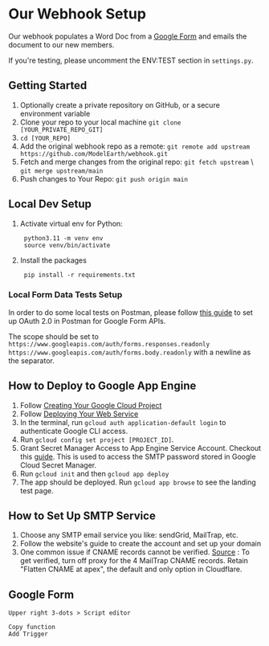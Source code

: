 # Our Webhook Setup 

Our webhook populates a Word Doc from a [Google Form](https://model.earth/community/members) and emails the document to our new members.

If you're testing, please uncomment the ENV:TEST section in `settings.py`.

## Getting Started

1. Optionally create a private repository on GitHub, or a secure environment variable
2. Clone your repo to your local machine `git clone [YOUR_PRIVATE_REPO_GIT]`
3. `cd [YOUR_REPO]`
4. Add the original webhook repo as a remote: `git remote add upstream https://github.com/ModelEarth/webhook.git`
5. Fetch and merge changes from the original repo: `git fetch upstream` \ `git merge upstream/main`
6. Push changes to Your Repo: `git push origin main`

## Local Dev Setup

1. Activate virtual env for Python:

        python3.11 -m venv env
        source venv/bin/activate

2. Install the packages

        pip install -r requirements.txt

### Local Form Data Tests Setup

In order to do some local tests on Postman, please follow [this guide](https://blog.postman.com/how-to-access-google-apis-using-oauth-in-postman/) to set up OAuth 2.0 in Postman for Google Form APIs.

The scope should be set to `https://www.googleapis.com/auth/forms.responses.readonly  https://www.googleapis.com/auth/forms.body.readonly` with a newline as the separator.

## How to Deploy to Google App Engine

1. Follow [Creating Your Google Cloud Project](https://cloud.google.com/appengine/docs/standard/python3/building-app/creating-gcp-project)
2. Follow [Deploying Your Web Service](https://cloud.google.com/appengine/docs/standard/python3/building-app/deploying-web-service)
3. In the terminal, run `gcloud auth application-default login` to authenticate Google CLI access.
4. Run `gcloud config set project [PROJECT_ID]`.
5. Grant Secret Manager Access to App Engine Service Account. Checkout this [guide](https://cloud.google.com/secret-manager/docs/access-control). This is used to access the SMTP password stored in Google Cloud Secret Manager.
6. Run `gcloud init` and then `gcloud app deploy`
7. The app should be deployed. Run `gcloud app browse` to see the landing test page.

## How to Set Up SMTP Service

1. Choose any SMTP email service you like: sendGrid, MailTrap, etc.
2. Follow the website's guide to create the account and set up your domain
3. One common issue if CNAME records cannot be verified. 
    [Source](https://developers.cloudflare.com/dns/manage-dns-records/troubleshooting/cname-domain-verification/) : To get verified, turn off proxy for the 4 MailTrap CNAME records. Retain "Flatten CNAME at apex", the default and only option in Cloudflare.


## Google Form

    Upper right 3-dots > Script editor

    Copy function
    Add Trigger